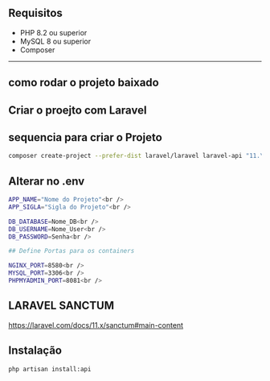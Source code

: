 ## Requisitos

-   PHP 8.2 ou superior
-   MySQL 8 ou superior
-   Composer

---

## como rodar o projeto baixado

## Criar o proejto com Laravel

## sequencia para criar o Projeto

```bash
composer create-project --prefer-dist laravel/laravel laravel-api "11.\*"
```

## Alterar no .env

```bash
APP_NAME="Nome do Projeto"<br />
APP_SIGLA="Sigla do Projeto"<br />

DB_DATABASE=Nome_DB<br />
DB_USERNAME=Nome_User<br />
DB_PASSWORD=Senha<br />

## Define Portas para os containers

NGINX_PORT=8580<br />
MYSQL_PORT=3306<br />
PHPMYADMIN_PORT=8081<br />
```

## LARAVEL SANCTUM

https://laravel.com/docs/11.x/sanctum#main-content

## Instalação

```bash
php artisan install:api
```

